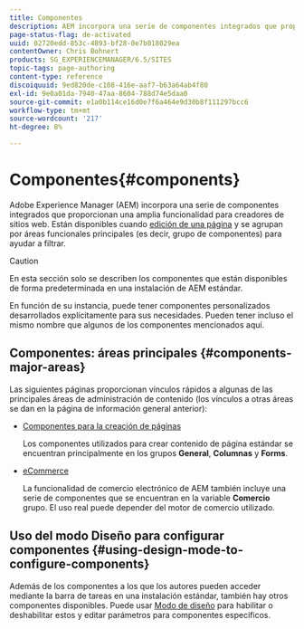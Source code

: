 ```yaml
---
title: Componentes
description: AEM incorpora una serie de componentes integrados que proporcionan una amplia funcionalidad para creadores de sitios web.
page-status-flag: de-activated
uuid: 02720edd-853c-4893-bf28-0e7b018029ea
contentOwner: Chris Bohnert
products: SG_EXPERIENCEMANAGER/6.5/SITES
topic-tags: page-authoring
content-type: reference
discoiquuid: 9ed820de-c108-416e-aaf7-b63a64ab4f80
exl-id: 9e0a01da-7940-47aa-8604-788d74e5daa0
source-git-commit: e1a0b114ce16d0e7f6a464e9d30b8f111297bcc6
workflow-type: tm+mt
source-wordcount: '217'
ht-degree: 8%

---
```


# Componentes{#components}

Adobe Experience Manager (AEM) incorpora una serie de componentes integrados que proporcionan una amplia funcionalidad para creadores de sitios web. Están disponibles cuando [edición de una página](/help/sites-classic-ui-authoring/classic-page-author-edit-content.md) y se agrupan por áreas funcionales principales (es decir, grupo de componentes) para ayudar a filtrar.

>[!CAUTION]
>
>En esta sección solo se describen los componentes que están disponibles de forma predeterminada en una instalación de AEM estándar.
>
>En función de su instancia, puede tener componentes personalizados desarrollados explícitamente para sus necesidades. Pueden tener incluso el mismo nombre que algunos de los componentes mencionados aquí.

## Componentes: áreas principales {#components-major-areas}

Las siguientes páginas proporcionan vínculos rápidos a algunas de las principales áreas de administración de contenido (los vínculos a otras áreas se dan en la página de información general anterior):

* [Componentes para la creación de páginas](/help/sites-classic-ui-authoring/classic-page-author-edit-mode.md)

   Los componentes utilizados para crear contenido de página estándar se encuentran principalmente en los grupos **General**, **Columnas** y **Forms**.

* [eCommerce](/help/commerce/cif-classic/administering/ecommerce.md)

   La funcionalidad de comercio electrónico de AEM también incluye una serie de componentes que se encuentran en la variable **Comercio** grupo. El uso real puede depender del motor de comercio utilizado.

## Uso del modo Diseño para configurar componentes {#using-design-mode-to-configure-components}

Además de los componentes a los que los autores pueden acceder mediante la barra de tareas en una instalación estándar, también hay otros componentes disponibles. Puede usar [Modo de diseño](/help/sites-classic-ui-authoring/classic-page-author-design-mode.md#enable-disable-components) para habilitar o deshabilitar estos y editar parámetros para componentes específicos.

